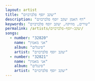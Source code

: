```yaml
---
layout: artist
title: "יעקב יוסף פלברבוים"
description: "דף האמן יעקב יוסף פלברבוים"
keywords: "שירים, מוזיקה, יעקב יוסף פלברבוים"
permalink: /artists/יעקב-יוסף-פלברבוים/
songs:
  - number: "32820"
    name: "אני מאמין"
    album: "סינגלים"
    artist: "יעקב יוסף פלברבוים"
  - number: "32821"
    name: "אני מאמין"
    album: "סינגלים"
    artist: "יעקב יוסף פלברבוים"
---
```

